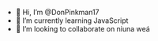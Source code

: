 - 👋 Hi, I’m @DonPinkman17
- 🌱 I’m currently learning JavaScript
- 💞️ I’m looking to collaborate on niuna weá

<!---
DonPinkman17/DonPinkman17 is a ✨ special ✨ repository because its `README.md` (this file) appears on your GitHub profile.
You can click the Preview link to take a look at your changes.
--->
